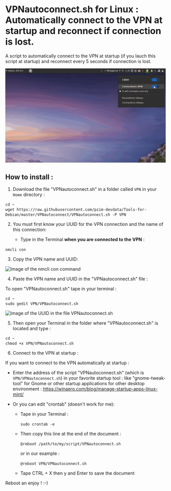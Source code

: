 # VPNautoconnect.sh for Linux : Automatically connect to the VPN at startup and reconnect if connection is lost.

A script to automatically connect to the VPN at startup (if you lauch this script at startup) and reconnect  every 5 seconds if connection is lost.


![Presentation__gif](GifVPN)


## How to install :



1. Download the file "VPNautoconnect.sh" in a folder called `VPN` in your `Home` directory :

```
cd ~
wget https://raw.githubusercontent.com/pzim-devdata/Tools-for-Debian/master/VPNautoconnect/VPNautoconnect.sh -P VPN
```



2. You must first know your UUID for the VPN connection and the name of this connection:

    - Type in the Terminal **when you are connected to the VPN** :

`nmcli con`



3. Copy the VPN name and UUID:


![Image of the nmcli con command](https://github.com/pzim-devdata/Tools-for-Debian/blob/master/VPNautoconnect/Image1.png)



4. Paste the VPN name and UUID in the "VPNautoconnect.sh" file :

To open "VPNautoconnect.sh" tape in your terminal :
```
cd ~
sudo gedit VPN/VPNautoconnect.sh
``` 

![Image of the UUID in the file VPNautoconnect.sh](https://github.com/pzim-devdata/Tools-for-Debian/blob/master/VPNautoconnect/Image2.png)



5. Then open your Terminal in the folder where "VPNautoconnect.sh" is located and type :

```
cd ~
chmod +x VPN/VPNautoconnect.sh
``` 



6. Connect to the VPN at startup :

If you want to connect to the VPN automatically at startup :

   - Enter the address of the script "VPNautoconnect.sh" (which is `VPN/VPNautoconnect.sh`)  in your favorite startup tool : like "gnome-tweak-tool" for Gnome or other startup applications for other desktop environment : https://winaero.com/blog/manage-startup-apps-linux-mint/

   - Or you can edit "crontab" (doesn't work for me):

        - Tape in your Terminal :
        
            `sudo crontab -e`

        - Then copy this line at the end of the document :

            `@reboot /path/to/my/script/VPNautoconnect.sh`

            or in our example :

            `@reboot VPN/VPNautoconnect.sh` 


        - Tape CTRL + X then y and Enter to save the document

Reboot an enjoy ! :-)



   
